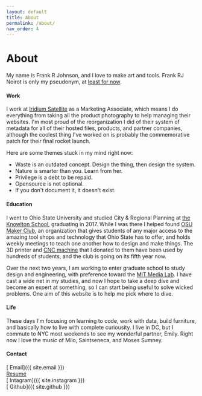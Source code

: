 ```yaml
---
layout: default
title: About
permalink: /about/
nav_order: 4
---
```


# About

My name is Frank R Johnson, and I love to make art and tools. Frank RJ Noirot is only my pseudonym, at [least for now](https://franknoirot.co/write/im-changing-my-name).

#### Work
I work at [Iridium Satellite](http://iridium.com) as a Marketing Associate, which means I do everything from taking all the product photography to help managing their websites. I'm most proud of the reorganization I did of their system of metadata for all of their hosted files, products, and partner companies, although the coolest thing I've worked on is probably the commemorative patch for their final rocket launch.

Here are some themes stuck in my mind right now:
- Waste is an outdated concept. Design the thing, then design the system.
- Nature is smarter than you. Learn from her.
- Privilege is a debt to be repaid.
- Opensource is not optional.
- If you don't document it, it doesn't exist.

#### Education
I went to Ohio State University and studied City & Regional Planning at [the Knowlton School](https://knowlton.osu.edu/), graduating in 2017. While I was there I helped found [OSU Maker Club](http://osumakerclub.org/), an organization that gives students of any major access to the amazing tool shops and technology that Ohio State has to offer, and holds weekly meetings to teach one another how to design and make things. The 3D printer and [CNC machine](https://www.v1engineering.com/specifications/) that I donated to them have been used by hundreds of students, and the club is going on its fifth year now.

Over the next two years, I am working to enter graduate school to study design and engineering, with preference toward the [MIT Media Lab](media.mit.edu). I have cast a wide net in my studies, and now I hope to take a deep dive and become an expert at something, so I can start being useful to solve wicked problems. One aim of this website is to help me pick where to dive.

#### Life
These days I'm focusing on learning to code, work with data, build furniture, and basically how to live with complete curiousity. I live in DC, but I commute to NYC most weekends to see my wonderful partner, Emily. Right now I love the music of Milo, Saintseneca, and Moses Sumney.

#### Contact
[<i class='far fa-envelope fa-fw'></i> Email]({{ site.email }}) <br>
[<i class='far fa-file-alt fa-fw'></i> Resumé](/resume) <br>
[<i class='fab fa-instagram fa-fw'></i> Intagram]({{ site.instagram }}) <br>
[<i class='fab fa-github fa-fw'></i> Github]({{ site.github }}) <br>
